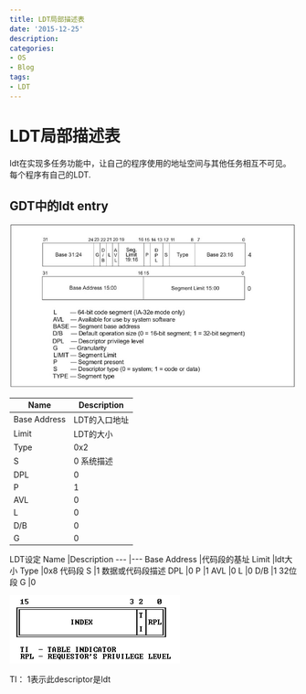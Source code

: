 ```yaml
---
title: LDT局部描述表
date: '2015-12-25'
description:
categories:
- OS
- Blog
tags:
- LDT
---
```



LDT局部描述表
===================

ldt在实现多任务功能中，让自己的程序使用的地址空间与其他任务相互不可见。每个程序有自己的LDT.

GDT中的ldt entry
--------------------
![lgt](https://raw.githubusercontent.com/Joinhack/blog/master/images/seg_descriptor.jpeg)

Name         |Description   
---          |--- 
Base Address |LDT的入口地址
Limit        |LDT的大小
Type         |0x2
S            |0 系统描述
DPL          |0
P            |1
AVL          |0
L            |0
D/B          |0
G            |0

LDT设定
Name         |Description
---          |--- 
Base Address |代码段的基址
Limit        |ldt大小
Type         |0x8 代码段
S            |1 数据或代码段描述
DPL          |0
P            |1
AVL          |0
L            |0
D/B          |1 32位段
G            |0



![selector](https://raw.githubusercontent.com/Joinhack/blog/master/images/selector.png)

TI： 1表示此descriptor是ldt


